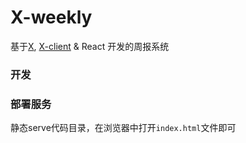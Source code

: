 X-weekly
========

基于[X](https://github.com/nighca/X), [X-client](https://github.com/nighca/X-client) & React 开发的周报系统

### 开发

### 部署服务

静态serve代码目录，在浏览器中打开`index.html`文件即可
